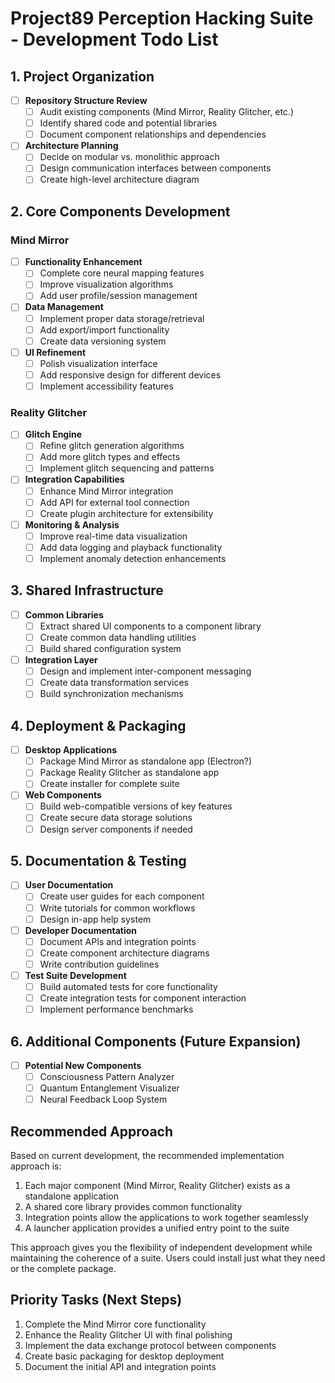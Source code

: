 # Project89 Perception Hacking Suite - Development Todo List

## 1. Project Organization

- [ ] **Repository Structure Review**
  - [ ] Audit existing components (Mind Mirror, Reality Glitcher, etc.)
  - [ ] Identify shared code and potential libraries
  - [ ] Document component relationships and dependencies

- [ ] **Architecture Planning**
  - [ ] Decide on modular vs. monolithic approach
  - [ ] Design communication interfaces between components
  - [ ] Create high-level architecture diagram

## 2. Core Components Development

### Mind Mirror

- [ ] **Functionality Enhancement**
  - [ ] Complete core neural mapping features
  - [ ] Improve visualization algorithms
  - [ ] Add user profile/session management
  
- [ ] **Data Management**
  - [ ] Implement proper data storage/retrieval
  - [ ] Add export/import functionality
  - [ ] Create data versioning system

- [ ] **UI Refinement**
  - [ ] Polish visualization interface
  - [ ] Add responsive design for different devices
  - [ ] Implement accessibility features

### Reality Glitcher

- [ ] **Glitch Engine**
  - [ ] Refine glitch generation algorithms
  - [ ] Add more glitch types and effects
  - [ ] Implement glitch sequencing and patterns
  
- [ ] **Integration Capabilities**
  - [ ] Enhance Mind Mirror integration
  - [ ] Add API for external tool connection
  - [ ] Create plugin architecture for extensibility

- [ ] **Monitoring & Analysis**
  - [ ] Improve real-time data visualization
  - [ ] Add data logging and playback functionality
  - [ ] Implement anomaly detection enhancements

## 3. Shared Infrastructure

- [ ] **Common Libraries**
  - [ ] Extract shared UI components to a component library
  - [ ] Create common data handling utilities
  - [ ] Build shared configuration system

- [ ] **Integration Layer**
  - [ ] Design and implement inter-component messaging
  - [ ] Create data transformation services
  - [ ] Build synchronization mechanisms

## 4. Deployment & Packaging

- [ ] **Desktop Applications**
  - [ ] Package Mind Mirror as standalone app (Electron?)
  - [ ] Package Reality Glitcher as standalone app
  - [ ] Create installer for complete suite

- [ ] **Web Components**
  - [ ] Build web-compatible versions of key features
  - [ ] Create secure data storage solutions
  - [ ] Design server components if needed

## 5. Documentation & Testing

- [ ] **User Documentation**
  - [ ] Create user guides for each component
  - [ ] Write tutorials for common workflows
  - [ ] Design in-app help system

- [ ] **Developer Documentation**
  - [ ] Document APIs and integration points
  - [ ] Create component architecture diagrams
  - [ ] Write contribution guidelines

- [ ] **Test Suite Development**
  - [ ] Build automated tests for core functionality
  - [ ] Create integration tests for component interaction
  - [ ] Implement performance benchmarks

## 6. Additional Components (Future Expansion)

- [ ] **Potential New Components**
  - [ ] Consciousness Pattern Analyzer
  - [ ] Quantum Entanglement Visualizer
  - [ ] Neural Feedback Loop System

## Recommended Approach

Based on current development, the recommended implementation approach is:

1. Each major component (Mind Mirror, Reality Glitcher) exists as a standalone application
2. A shared core library provides common functionality
3. Integration points allow the applications to work together seamlessly
4. A launcher application provides a unified entry point to the suite

This approach gives you the flexibility of independent development while maintaining the coherence of a suite. Users could install just what they need or the complete package.

## Priority Tasks (Next Steps)

1. Complete the Mind Mirror core functionality
2. Enhance the Reality Glitcher UI with final polishing
3. Implement the data exchange protocol between components
4. Create basic packaging for desktop deployment
5. Document the initial API and integration points 